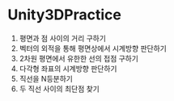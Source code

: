 # Unity3DPractice
1. 평면과 점 사이의 거리 구하기
2. 벡터의 외적을 통해 평면상에서 시계방향 판단하기
3. 2차원 평면에서 유한한 선의 접점 구하기
4. 다각형 좌표의 시계방향 판단하기
5. 직선을 N등분하기
6. 두 직선 사이의 최단점 찾기
